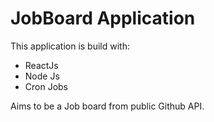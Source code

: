 # JobBoard Application

This application is build with:

- ReactJs
- Node Js
- Cron Jobs


Aims to be a Job board from public Github API.